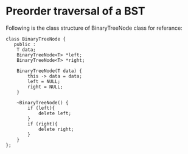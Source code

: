 # Preorder traversal of a BST

Following is the class structure of BinaryTreeNode class for referance:

    class BinaryTreeNode {
       public : 
        T data;
        BinaryTreeNode<T> *left;
        BinaryTreeNode<T> *right;

        BinaryTreeNode(T data) {
            this -> data = data;
            left = NULL;
            right = NULL;
        }

        ~BinaryTreeNode() {
            if (left){
                delete left;
            }
            if (right){
                delete right;
            }
        }
    };